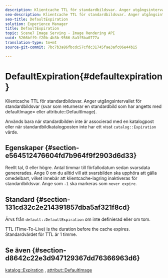 ```yaml
---
description: Klientcache TTL för standardbildsvar. Anger utgångsintervallet för standardbildsvar (svar som returnerar en standardbild som har angetts med defaultImage= eller attribute DefaultImage).
seo-description: Klientcache TTL för standardbildsvar. Anger utgångsintervallet för standardbildsvar (svar som returnerar en standardbild som har angetts med defaultImage= eller attribute DefaultImage).
seo-title: DefaultExpiration
solution: Experience Manager
title: DefaultExpiration
topic: Scene7 Image Serving - Image Rendering API
uuid: 5266bff9-f20b-4b3b-9566-8a3f5ba0777a
translation-type: tm+mt
source-git-commit: 7bc7b3a86fbcdc57cfdc31745fae3afc06e44b15

---
```



# DefaultExpiration{#defaultexpiration}

Klientcache TTL för standardbildsvar. Anger utgångsintervallet för standardbildsvar (svar som returnerar en standardbild som har angetts med defaultImage= eller attribute::DefaultImage).

Används bara när standardbilden inte är associerad med en katalogpost eller när standardbildkatalogposten inte har ett visst `catalog::Expiration` värde.

## Egenskaper {#section-e564512476604fd7b964f9f2903d6d33}

Reellt tal, 0 eller högre. Antal timmar till förfallodatum sedan svarsdata genererades. Ange 0 om du alltid vill att svarsbilden ska upphöra att gälla omedelbart, vilket innebär att klientcache-lagring inaktiveras för standardbildsvar. Ange som `-1` ska markeras som `never expire`.

## Standard {#section-131cd32c2e214391857dba5af321f8cd}

Ärvs från `default::DefaultExpiration` om inte definierad eller om tom.

TTL (Time-To-Live) is the duration before the cache expires. Standardvärdet för TTL är 1 timme.

## Se även {#section-d8642c22e3d947129367dd76366963d6}

[katalog::Expiration](../../../../../is-api/image-catalog/image-serving-api-ref/c-image-catalog-reference/c-image-svg-data-reference/c-svg-data-reference/r-expiration-svg.md#reference-a7afd668ecbb4d2da65d86259aa6a28a) , [attribut::DefaultImage](../../../../../is-api/image-catalog/image-serving-api-ref/c-image-catalog-reference/c-attributes-reference/r-is-cat-defaultimage.md#reference-8e9900e129f54ed68462a3c2fc3bc433)
